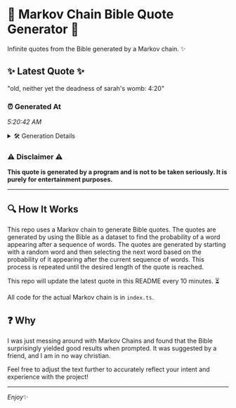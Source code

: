 # 📖 Markov Chain Bible Quote Generator 📖

Infinite quotes from the Bible generated by a Markov chain. ✨

## ✨ Latest Quote ✨
"old, neither yet the deadness of sarah's womb: 4:20"

### ⏰ Generated At
*5:20:42 AM*

<details>
    <summary>🛠️ Generation Details</summary>
    <p>
        <strong>🌱 Seed:</strong> old,<br>
        <strong>🔄 Iterations:</strong> 8<br>
        <strong>📜 Context History:</strong><br>[ old, ]: neither<br>[ old,, neither ]: yet<br>[ old,, neither, yet ]: the<br>[ old,, neither, yet, the ]: deadness<br>[ old,, neither, yet, the, deadness ]: of<br>[ old,, neither, yet, the, deadness, of ]: sarah's<br>[ neither, yet, the, deadness, of, sarah's ]: womb:<br>[ yet, the, deadness, of, sarah's, womb: ]: 4:20<br>
    </p>
</details>

### ⚠️ Disclaimer ⚠️
**This quote is generated by a program and is not to be taken seriously. It is purely for entertainment purposes.**

---

## 🔍 How It Works

This repo uses a Markov chain to generate Bible quotes. The quotes are generated by using the Bible as a dataset to find the probability of a word appearing after a sequence of words. The quotes are generated by starting with a random word and then selecting the next word based on the probability of it appearing after the current sequence of words. This process is repeated until the desired length of the quote is reached.

This repo will update the latest quote in this README every 10 minutes. ⏳

All code for the actual Markov chain is in `index.ts`.

## ❓ Why

I was just messing around with Markov Chains and found that the Bible surprisingly yielded good results when prompted. 
It was suggested by a friend, and I am in no way christian.

Feel free to adjust the text further to accurately reflect your intent and experience with the project!

---

*Enjoy*✨
